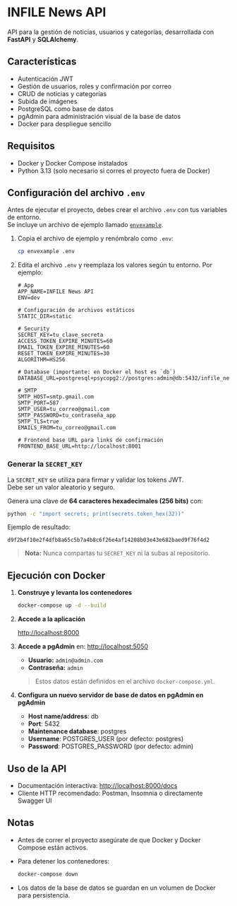 # INFILE News API

API para la gestión de noticias, usuarios y categorías, desarrollada con
**FastAPI** y **SQLAlchemy**.

## Características

-   Autenticación JWT
-   Gestión de usuarios, roles y confirmación por correo
-   CRUD de noticias y categorías
-   Subida de imágenes
-   PostgreSQL como base de datos
-   pgAdmin para administración visual de la base de datos
-   Docker para despliegue sencillo

## Requisitos

-   Docker y Docker Compose instalados
-   Python 3.13 (solo necesario si corres el proyecto fuera de Docker)

## Configuración del archivo `.env`

Antes de ejecutar el proyecto, debes crear el archivo `.env` con tus
variables de entorno.\
Se incluye un archivo de ejemplo llamado [`envexample`](envexample).

1.  Copia el archivo de ejemplo y renómbralo como `.env`:

    ``` sh
    cp envexample .env
    ```

2.  Edita el archivo `.env` y reemplaza los valores según tu entorno.
    Por ejemplo:

    ``` env
    # App
    APP_NAME=INFILE News API
    ENV=dev

    # Configuración de archivos estáticos
    STATIC_DIR=static

    # Security
    SECRET_KEY=tu_clave_secreta
    ACCESS_TOKEN_EXPIRE_MINUTES=60
    EMAIL_TOKEN_EXPIRE_MINUTES=60
    RESET_TOKEN_EXPIRE_MINUTES=30
    ALGORITHM=HS256

    # Database (importante: en Docker el host es `db`)
    DATABASE_URL=postgresql+psycopg2://postgres:admin@db:5432/infile_news

    # SMTP
    SMTP_HOST=smtp.gmail.com
    SMTP_PORT=587
    SMTP_USER=tu_correo@gmail.com
    SMTP_PASSWORD=tu_contraseña_app
    SMTP_TLS=true
    EMAILS_FROM=tu_correo@gmail.com

    # Frontend base URL para links de confirmación
    FRONTEND_BASE_URL=http://localhost:8001
    ```

### Generar la `SECRET_KEY`

La `SECRET_KEY` se utiliza para firmar y validar los tokens JWT.\
Debe ser un valor aleatorio y seguro.

Genera una clave de **64 caracteres hexadecimales (256 bits)** con:

``` sh
python -c "import secrets; print(secrets.token_hex(32))"
```

Ejemplo de resultado:

    d9f2b4f10e2f4dfb8a65c5b7a4b8c6f26e4af14208b03e43e682baed9f76f4d2

> **Nota:** Nunca compartas tu `SECRET_KEY` ni la subas al repositorio.

## Ejecución con Docker

1.  **Construye y levanta los contenedores**

    ``` sh
    docker-compose up -d --build
    ```

2.  **Accede a la aplicación**

    <http://localhost:8000>

3.  **Accede a pgAdmin** en: [http://localhost:5050](http://localhost:5050)

    - **Usuario:** `admin@admin.com`
    - **Contraseña:** `admin`

    > Estos datos están definidos en el archivo `docker-compose.yml`.

4.  **Configura un nuevo servidor de base de datos en pgAdmin en pgAdmin**

    -   **Host name/address**: db
    -   **Port**: 5432
    -   **Maintenance database**: postgres
    -   **Username**: POSTGRES_USER (por defecto: postgres)
    -   **Password**: POSTGRES_PASSWORD (por defecto: admin)

## Uso de la API

-   Documentación interactiva: <http://localhost:8000/docs>
-   Cliente HTTP recomendado: Postman, Insomnia o directamente Swagger
    UI

## Notas

-   Antes de correr el proyecto asegúrate de que Docker y Docker Compose
    están activos.

-   Para detener los contenedores:

    ``` sh
    docker-compose down
    ```

-   Los datos de la base de datos se guardan en un volumen de Docker
    para persistencia.
